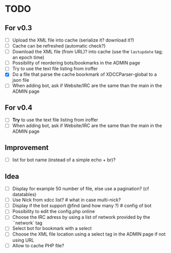 # TODO

## For v0.3

 - [ ] Upload the XML file into cache (serialize it? download it?)
 - [ ] Cache can be refreshed (automatic check?)
 - [ ] Download the XML file (from URL)? into cache (use the `lastupdate` tag; an epoch time)
 - [ ] Possibility of reordering bots/bookmarks in the ADMIN page
 - [ ] Try to use the text file listing from iroffer
 - [x] Do a file that parse the cache boorkmark of XDCCParser-global to a json file
 - [ ] When adding bot, ask if Website/IRC are the same than the main in the ADMIN page

## For v0.4

 - [ ] **Try** to use the text file listing from iroffer
 - [ ] When adding bot, ask if Website/IRC are the same than the main in the ADMIN page

## Improvement

 - [ ] list for bot name (instead of a simple echo + br)?


## Idea

 - [ ] Display for example 50 number of file, else use a pagination? (cf datatables)
 - [ ] Use Nick from xdcc list? # what in case multi-nick?
 - [ ] Display if the bot support @find (and how many ?) # config of bot
 - [ ] Possibility to edit the config.php online
 - [ ] Choose the IRC adress by using a list of network provided by the ``network` tag
 - [ ] Select bot for bookmark with a select
 - [ ] Choose the XML file location using a select tag in the ADMIN page if not using URL
 - [ ] Allow to cache PHP file?